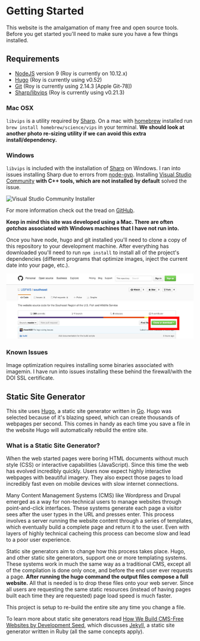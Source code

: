 # Getting Started

This website is the amalgamation of many free and open source tools. Before you get started you'll need to make sure you have a few things installed.

## Requirements

- [NodeJS](https://nodejs.org/en/) version 9 (Roy is currently on 10.12.x)
- [Hugo](https://gohugo.io/overview/installing/) (Roy is currently using v0.52)
- [Git](https://git-scm.com/downloads) (Roy is currently using 2.14.3 [Apple Git-78])
- [Sharp/libvips](http://sharp.dimens.io/en/stable/install/#installation) (Roy is currently using v0.21.3)

### Mac OSX

`libvips` is a utility required by [Sharp](http://sharp.dimens.io/en/). On a mac with [homebrew](http://brew.sh/) installed run `brew install homebrew/science/vips` in your terminal. **We should look at another photo re-sizing utility if we can avoid this extra install/dependency.**

### Windows

`libvips` is included with the installation of [Sharp](http://sharp.dimens.io/en/) on Windows. I ran into issues installing Sharp due to errors from [node-gyp](https://github.com/nodejs/node-gyp). Installing [Visual Studio Community](https://www.visualstudio.com/en-us/products/visual-studio-community-vs.aspx) **with C++ tools, which are not installed by default** solved the issue.

![Visual Studio Community Installer](https://cloud.githubusercontent.com/assets/94334/9250024/a3ca627a-41d2-11e5-8efb-1417d686eaa4.png)

For more information check out the tread on [GitHub](https://github.com/nodejs/node-gyp/issues/629#issuecomment-153196245).

**Keep in mind this site was developed using a Mac. There are often _gotchas_ associated with Windows machines that I have not run into.**

Once you have node, hugo and git installed you'll need to clone a copy of this repository to your development machine. After everything has downloaded you'll need to run `npm install` to install all of the project's dependencies (different programs that optimize images, inject the current date into your page, etc.).

![Location on website where the clone repository button is located](./images/clone-repository.jpg)

### Known Issues

Image optimization requires installing some binaries associated with imagemin. I have run into issues installing these behind the firewall/with the DOI SSL certificate.

## Static Site Generator

This site uses [Hugo](https://gohugo.io/), a static site generator written in [Go](https://golang.org/). Hugo was selected because of it's blazing speed, which can create thousands of webpages per second. This comes in handy as each time you save a file in the website Hugo will automatically rebuild the entire site.

### What is a Static Site Generator?

When the web started pages were boring HTML documents without much style (CSS) or interactive capabilities (JavaScript). Since this time the web has evolved incredibly quickly. Users now expect highly interactive webpages with beautiful imagery. They also expect those pages to load incredibly fast even on mobile devices with slow internet connections.

Many Content Management Systems (CMS) like Wordpress and Drupal emerged as a way for non-technical users to manage websites through point-and-click interfaces. These systems generate each page a visitor sees after the user types in the URL and presses enter. This process involves a server running the website content through a series of templates, which eventually build a complete page and return it to the user. Even with layers of highly technical cacheing this process can become slow and lead to a poor user experience.

Static site generators aim to change how this process takes place. Hugo, and other static site generators, support one or more templating systems. These systems work in much the same way as a traditional CMS, except all of the compilation is done only once, and before the end user ever requests a page. **After running the hugo command the output files compose a full website.** All that is needed is to drop these files onto your web server. Since all users are requesting the same static resources (instead of having pages built each time they are requested) page load speed is much faster.

This project is setup to re-build the entire site any time you change a file.

To learn more about static site generators read [How We Build CMS-Free Websites by Development Seed](https://developmentseed.org/blog/2012/07/27/build-cms-free-websites/), which discusses [Jekyll](jekyllrb.com), a static site generator written in Ruby (all the same concepts apply).
